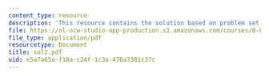 ```yaml
---
content_type: resource
description: 'This resource contains the solution based on problem set #2.'
file: https://ol-ocw-studio-app-production.s3.amazonaws.com/courses/8-871-selected-topics-in-theoretical-particle-physics-branes-and-gauge-theory-dynamics-fall-2004/e5a7a65af18ac24f1c3a476a7381c37c_sol2.pdf
file_type: application/pdf
resourcetype: Document
title: sol2.pdf
uid: e5a7a65a-f18a-c24f-1c3a-476a7381c37c
---
```

